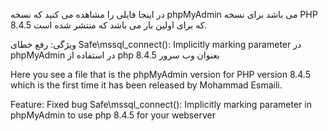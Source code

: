 در اینجا فایلی را مشاهده می کنید که نسخه phpMyAdmin می باشد برای نسخه PHP 8.4.5 که برای اولین بار می باشد که منتشر شده است.

ویژگی: رفع خطای Safe\mssql_connect(): Implicitly marking parameter در phpMyAdmin در استفاده از php 8.4.5 بعنوان وب سرور

Here you see a file that is the phpMyAdmin version for PHP version 8.4.5 which is the first time it has been released by Mohammad Esmaili.

Feature: Fixed bug Safe\mssql_connect(): Implicitly marking parameter in phpMyAdmin to use php 8.4.5 for your webserver
